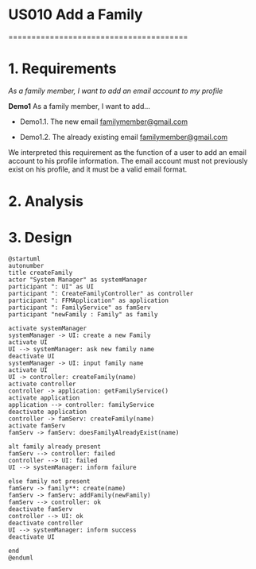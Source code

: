 # US010 Add a Family
=======================================


# 1. Requirements

*As a family member, I want to add an email account to my profile*


**Demo1** As a family member, I want to add...

- Demo1.1. The new email familymember@gmail.com

- Demo1.2. The already existing email familymember@gmail.com

We interpreted this requirement as the function of a user to add an email account to his profile information. The email account must not previously exist on his profile, and it must be a valid email format.

# 2. Analysis

# 3. Design

````puml
@startuml
autonumber
title createFamily
actor "System Manager" as systemManager
participant ": UI" as UI
participant ": CreateFamilyController" as controller
participant ": FFMApplication" as application
participant ": FamilyService" as famServ
participant "newFamily : Family" as family

activate systemManager
systemManager -> UI: create a new Family
activate UI
UI --> systemManager: ask new family name
deactivate UI
systemManager -> UI: input family name
activate UI
UI -> controller: createFamily(name)
activate controller
controller -> application: getFamilyService()
activate application
application --> controller: familyService
deactivate application
controller -> famServ: createFamily(name)
activate famServ
famServ -> famServ: doesFamilyAlreadyExist(name)

alt family already present
famServ --> controller: failed
controller --> UI: failed
UI --> systemManager: inform failure

else family not present
famServ -> family**: create(name)
famServ -> famServ: addFamily(newFamily)
famServ --> controller: ok
deactivate famServ
controller --> UI: ok
deactivate controller
UI --> systemManager: inform success
deactivate UI

end
@enduml
````